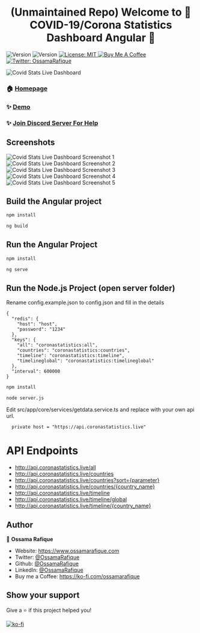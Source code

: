 
<h1 align="center">(Unmaintained Repo) Welcome to 🦠 COVID-19/Corona Statistics Dashboard Angular 👋</h1>
<p>
  <img alt="Version" src="https://img.shields.io/badge/version-1.5.0-blue.svg?cacheSeconds=2592000" />
    <img alt="Version" src="https://img.shields.io/badge/build-passing-brightgreen" />
  <a href="#" target="_blank">
    <img alt="License: MIT" src="https://img.shields.io/badge/License-MIT-yellow.svg" />
  </a>
<!--   <a href="https://discord.gg/QFmHc9" target="_blank">
    <img alt="Discord Server" src="https://user-images.githubusercontent.com/7288322/34472039-a19b9ed4-efbc-11e7-8946-c1ff405ae2a6.png" />
  </a> -->
  <a href="https://ko-fi.com/ossamarafique" target="_blank">
    <img alt="Buy Me A Coffee" src="https://www.ko-fi.com/img/githubbutton_sm.svg" />
  </a>
  <a href="https://twitter.com/OssamaRafique" target="_blank">
    <img alt="Twitter: OssamaRafique" src="https://img.shields.io/twitter/follow/OssamaRafique.svg?style=social" />
  </a>
</p>
<img alt="Covid Stats Live Dashboard" src="https://coronastatistics.live/assets/images/preview.png" />

### 🏠 [Homepage](https://github.com/OssamaRafique/Corona-Statistics-And-Tracker-Dashboard-Angular-9)

### ✨ [Demo](https://coronastatistics.live)

### ✨ [Join Discord Server For Help](https://discord.gg/QFmHc9)

## Screenshots

<img alt="Covid Stats Live Dashboard Screenshot 1" src="https://coronastatistics.live/screenshots/scn1.png" />
<img alt="Covid Stats Live Dashboard Screenshot 2" src="https://coronastatistics.live/screenshots/scn2.png" />
<img alt="Covid Stats Live Dashboard Screenshot 3" src="https://coronastatistics.live/screenshots/scn3.png" />
<img alt="Covid Stats Live Dashboard Screenshot 4" src="https://coronastatistics.live/screenshots/scn4.png" />
<img alt="Covid Stats Live Dashboard Screenshot 5" src="https://coronastatistics.live/screenshots/scn5.png" />

## Build the Angular project

```sh
npm install
```

```sh
ng build
```


## Run the Angular Project

```sh
npm install
```

```sh
ng serve
```

## Run the Node.js Project (open server folder)

Rename config.example.json to config.json and fill in the details

```
{
  "redis": {
    "host": "host",
    "password": "1234"
  },
  "keys": {
    "all": "coronastatistics:all",
    "countries": "coronastatistics:countries",
    "timeline": "coronastatistics:timeline",
    "timelineglobal": "coronastatistics:timelineglobal"
  },
  "interval": 600000
}
```

```sh
npm install
```

```sh
node server.js
```
Edit src/app/core/services/getdata.service.ts and replace with your own api url.

```
  private host = "https://api.coronastatistics.live"
```

# API Endpoints

* http://api.coronastatistics.live/all
* http://api.coronastatistics.live/countries
* http://api.coronastatistics.live/countries?sort={parameter}
* http://api.coronastatistics.live/countries/{country_name}
* http://api.coronastatistics.live/timeline
* http://api.coronastatistics.live/timeline/global
* http://api.coronastatistics.live/timeline/{country_name}

## Author

👤 **Ossama Rafique**

* Website: https://www.ossamarafique.com
* Twitter: [@OssamaRafique](https://twitter.com/OssamaRafique)
* Github: [@OssamaRafique](https://github.com/OssamaRafique)
* LinkedIn: [@OssamaRafique](https://linkedin.com/in/OssamaRafique)
* Buy me a Coffee: https://ko-fi.com/ossamarafique

## Show your support

Give a ⭐️ if this project helped you!

[![ko-fi](https://www.ko-fi.com/img/githubbutton_sm.svg)](https://ko-fi.com/C0C71IRSG)
